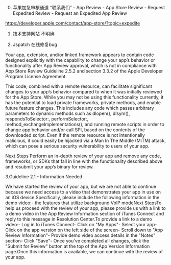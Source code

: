0. 苹果加急审核通道
“联系我们” - App Review - App Store Review - Request Expedited Review - Request an Expedited App Review

https://developer.apple.com/contact/app-store/?topic=expedite

1. 技术支持网站 不明确

2. Jspatch 在线修复bug

Your app, extension, and/or linked framework appears to contain code designed explicitly with the capability to change your app’s behavior or functionality after App Review approval, which is not in compliance with App Store Review Guideline 2.5.2 and section 3.3.2 of the Apple Developer Program License Agreement.

 This code, combined with a remote resource, can facilitate significant changes to your app’s behavior compared to when it was initially reviewed for the App Store. While you may not be using this functionality currently, it has the potential to load private frameworks, private methods, and enable future feature changes. This includes any code which passes arbitrary parameters to dynamic methods such as dlopen(), dlsym(), respondsToSelector:, performSelector:, method_exchangeImplementations(), and running remote scripts in order to change app behavior and/or call SPI, based on the contents of the downloaded script. Even if the remote resource is not intentionally malicious, it could easily be hijacked via a Man In The Middle (MiTM) attack, which can pose a serious security vulnerability to users of your app.

  Next Steps   Perform an in-depth review of your app and remove any code, frameworks, or SDKs that fall in line with the functionality described above and resubmit your app’s binary for review.

3.Guideline 2.1 - Information Needed

We have started the review of your app, but we are not able to continue because we need access to a video that demonstrates your app in use on an iOS device.Specifically, please include the following information in the demo video:- the features that utilize background VoIP modeNext StepsTo help us proceed with the review of your app, please provide us with a link to a demo video in the App Review Information section of iTunes Connect and reply to this message in Resolution Center.To provide a link to a demo video:- Log in to iTunes Connect- Click on "My Apps"- Select your app- Click on the app version on the left side of the screen- Scroll down to "App Review Information"- Provide demo video access details in the "Notes" section- Click "Save"- Once you've completed all changes, click the "Submit for Review" button at the top of the App Version Information page.Once this information is available, we can continue with the review of your app.
